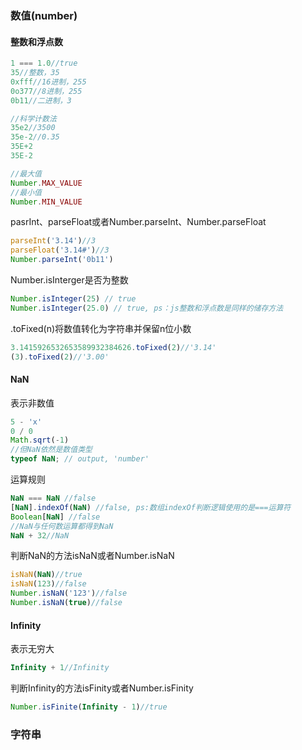 ### 数值\(number\)

#### 整数和浮点数

```js
1 === 1.0//true
35//整数，35
0xfff//16进制，255
0o377//8进制，255
0b11//二进制，3

//科学计数法
35e2//3500
35e-2//0.35
35E+2
35E-2

//最大值
Number.MAX_VALUE
//最小值
Number.MIN_VALUE
```

pasrInt、parseFloat或者Number.parseInt、Number.parseFloat

```js
parseInt('3.14')//3
parseFloat('3.14#')//3
Number.parseInt('0b11')
```

Number.isInterger是否为整数

```js
Number.isInteger(25) // true
Number.isInteger(25.0) // true, ps：js整数和浮点数是同样的储存方法
```

.toFixed\(n\)将数值转化为字符串并保留n位小数

```js
3.1415926532653589932384626.toFixed(2)//'3.14'
(3).toFixed(2)//'3.00'
```

#### NaN

表示非数值

```js
5 - 'x'
0 / 0
Math.sqrt(-1)
//但NaN依然是数值类型
typeof NaN; // output, 'number'
```

运算规则

```js
NaN === NaN //false
[NaN].indexOf(NaN) //false, ps:数组indexOf判断逻辑使用的是===运算符
Boolean[NaN] //false
//NaN与任何数运算都得到NaN
NaN + 32//NaN
```

判断NaN的方法isNaN或者Number.isNaN

```js
isNaN(NaN)//true
isNaN(123)//false
Number.isNaN('123')//false
Number.isNaN(true)//false
```

#### **Infinity**

表示无穷大

```js
Infinity + 1//Infinity
```

判断Infinity的方法isFinity或者Number.isFinity

```js
Number.isFinite(Infinity - 1)//true
```

### 字符串



